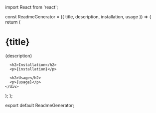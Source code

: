 import React from 'react';

const ReadmeGenerator = ({ title, description, installation, usage }) => {
  return (
    <div>
      <h1>{title}</h1>
      <p>{description}</p>
      
      <h2>Installation</h2>
      <p>{installation}</p>
      
      <h2>Usage</h2>
      <p>{usage}</p>
    </div>
  );
};

export default ReadmeGenerator;

